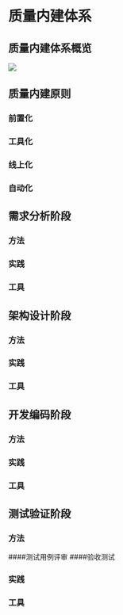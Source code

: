 # 质量内建体系

## 质量内建体系概览

![](./images/质量内建体系概览.png)

## 质量内建原则

### 前置化

### 工具化

### 线上化

### 自动化 

## 需求分析阶段

### 方法

### 实践

### 工具

## 架构设计阶段

### 方法

### 实践

### 工具

## 开发编码阶段

### 方法

### 实践

### 工具

## 测试验证阶段

### 方法
####测试用例评审
####验收测试


### 实践

### 工具


